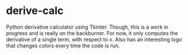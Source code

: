 # derive-calc
Python derivative calculator using Tkinter.
Though, this is a work in progress and is really on the backburner.
For now, it only computes the derivative of a single term, with respect to x.
Also has an interesting logo that changes colors every time the code is run.
